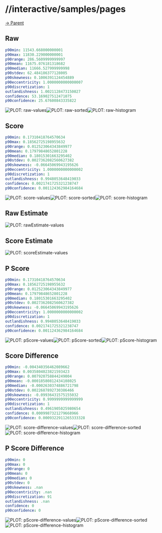 
# //interactive/samples/pages

[→ Parent](../..)


## Raw


```yaml
p90min: 11543.668000000001
p90max: 11830.229000000001
p90range: 286.5609999999997
p90mean: 11675.076181318682
p90median: 11666.527999999998
p90stdev: 62.484186377128005
p90skewness: 0.1006391124454889
p90eccentricity: 1.0000000000000007
p90discretization: 1
outlandishness: 1.0021128473150027
confidence: 53.169027512471075
p90confidence: 25.67600843335822

```

![PLOT: raw-values](./raw/values.svg)![PLOT: raw-sorted](./raw/sorted.svg)![PLOT: raw-histogram](./raw/histogram.svg)
## Score


```yaml
p90min: 0.17310418764570634
p90max: 0.18562725198955632
p90range: 0.012523064343849977
p90mean: 0.17979848652801228
p90median: 0.18015301663295402
p90stdev: 0.0027362082560627382
p90skewness: -0.06645069943195626
p90eccentricity: 1.0000000000000002
p90discretization: 1
outlandishness: 0.9948053648419033
confidence: 0.0021741725321238747
p90confidence: 0.001124362984164684

```

![PLOT: score-values](./score/values.svg)![PLOT: score-sorted](./score/sorted.svg)![PLOT: score-histogram](./score/histogram.svg)
## Raw Estimate

![PLOT: rawEstimate-values](./rawEstimate/values.svg)
## Score Estimate

![PLOT: scoreEstimate-values](./scoreEstimate/values.svg)
## P Score


```yaml
p90min: 0.17310418764570634
p90max: 0.18562725198955632
p90range: 0.012523064343849977
p90mean: 0.17979848652801228
p90median: 0.18015301663295402
p90stdev: 0.0027362082560627382
p90skewness: -0.06645069943195626
p90eccentricity: 1.0000000000000002
p90discretization: 1
outlandishness: 0.9948053648419033
confidence: 0.0021741725321238747
p90confidence: 0.001124362984164684

```

![PLOT: pScore-values](./pScore/values.svg)![PLOT: pScore-sorted](./pScore/sorted.svg)![PLOT: pScore-histogram](./pScore/histogram.svg)
## Score Difference


```yaml
p90min: -0.004340356462089662
p90max: 0.0035804023821593423
p90range: 0.007920758844249004
p90mean: -0.00018580812434108025
p90median: -0.0002630374886721798
p90stdev: 0.0022687892730386466
p90skewness: -0.09936431575155032
p90eccentricity: 0.9999999999999999
p90discretization: 1
outlandishness: 0.4961905025980654
confidence: 0.0009987321279668966
p90confidence: 0.0009322911265333328

```

![PLOT: score-difference-values](./score-difference/values.svg)![PLOT: score-difference-sorted](./score-difference/sorted.svg)![PLOT: score-difference-histogram](./score-difference/histogram.svg)
## P Score Difference


```yaml
p90min: 0
p90max: 0
p90range: 0
p90mean: 0
p90median: 0
p90stdev: 0
p90skewness: .nan
p90eccentricity: .nan
p90discretization: 91
outlandishness: .nan
confidence: 0
p90confidence: 0

```

![PLOT: pScore-difference-values](./pScore-difference/values.svg)![PLOT: pScore-difference-sorted](./pScore-difference/sorted.svg)![PLOT: pScore-difference-histogram](./pScore-difference/histogram.svg)